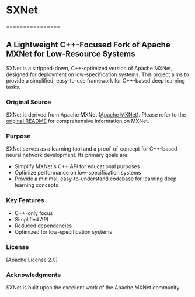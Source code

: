# SXNet
================


## A Lightweight C++-Focused Fork of Apache MXNet for Low-Resource Systems

SXNet is a stripped-down, C++-optimized version of Apache MXNet, designed for deployment on low-specification systems. This project aims to provide a simplified, easy-to-use framework for C++-based deep learning tasks.


### Original Source

SXNet is derived from Apache MXNet ([Apache MXNet](https://github.com/apache/mxnet)). 
Please refer to the [original README](https://github.com/apache/mxnet/blob/master/README.md) 
for comprehensive information on MXNet.


### Purpose

SXNet serves as a learning tool and a proof-of-concept for C++-based neural network development. Its primary goals are:


* Simplify MXNet's C++ API for educational purposes
* Optimize performance on low-specification systems
* Provide a minimal, easy-to-understand codebase for learning deep learning concepts


### Key Features

* C++-only focus
* Simplified API
* Reduced dependencies
* Optimized for low-specification systems


### License

[Apache License 2.0]


### Acknowledgments

SXNet is built upon the excellent work of the Apache MXNet community.
